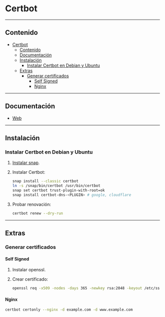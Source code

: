 # Certbot

---

## Contenido

- [Certbot](#certbot)
  - [Contenido](#contenido)
  - [Documentación](#documentación)
  - [Instalación](#instalación)
    - [Instalar Certbot en Debian y Ubuntu](#instalar-certbot-en-debian-y-ubuntu)
  - [Extras](#extras)
    - [Generar certificados](#generar-certificados)
      - [Self Signed](#self-signed)
      - [Nginx](#nginx)

---

## Documentación

- [Web](https://certbot.eff.org)

---

## Instalación

### Instalar Certbot en Debian y Ubuntu

1. [Instalar snap](../sistemas_operativos/linux/gestor_paquetes/snap.md#instalar-snap-en-debian).

2. Instalar Certbot:

    ```sh
    snap install --classic certbot
    ln -s /snap/bin/certbot /usr/bin/certbot
    snap set certbot trust-plugin-with-root=ok
    snap install certbot-dns-<PLUGIN> # google, cloudflare
    ```

3. Probar renovación:

    ```sh
    certbot renew --dry-run
    ```

---

## Extras

### Generar certificados

#### Self Signed

1. Instalar openssl.

2. Crear certificado:

    ```sh
    openssl req -x509 -nodes -days 365 -newkey rsa:2048 -keyout /etc/ssl/private/cert-selfsigned.key -out /etc/ssl/certs/cert-selfsigned.crt
    ```

#### Nginx

```sh
certbot certonly --nginx -d example.com -d www.example.com
```
